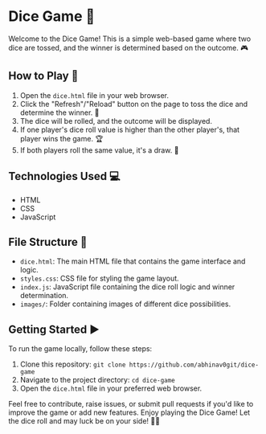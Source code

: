 # Dice Game 🎲

Welcome to the Dice Game! This is a simple web-based game where two dice are tossed, and the winner is determined based on the outcome. 🎮

## How to Play 🎯

1. Open the `dice.html` file in your web browser.
2. Click the "Refresh"/"Reload" button on the page to toss the dice and determine the winner. 🔄
3. The dice will be rolled, and the outcome will be displayed.
4. If one player's dice roll value is higher than the other player's, that player wins the game. 🏆
5. If both players roll the same value, it's a draw. 🤝

## Technologies Used 💻

- HTML
- CSS
- JavaScript

## File Structure 📁

- `dice.html`: The main HTML file that contains the game interface and logic.
- `styles.css`: CSS file for styling the game layout.
- `index.js`: JavaScript file containing the dice roll logic and winner determination.
- `images/`: Folder containing images of different dice possibilities.

## Getting Started ▶️

To run the game locally, follow these steps:

1. Clone this repository: `git clone https://github.com/abhinav0git/dice-game`
2. Navigate to the project directory: `cd dice-game`
3. Open the `dice.html` file in your preferred web browser.

Feel free to contribute, raise issues, or submit pull requests if you'd like to improve the game or add new features.
Enjoy playing the Dice Game! Let the dice roll and may luck be on your side! 🎲🎉
